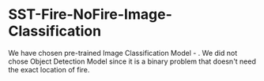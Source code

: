 # SST-Fire-NoFire-Image-Classification

We have chosen pre-trained Image Classification Model - . We did not chose Object Detection Model since it is a binary problem that doesn't need the exact location of fire.
